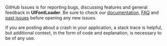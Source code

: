 GitHub Issues is for reporting bugs, discussing features and general feedback in **UIFontLoader**. Be sure to check our [documentation](http://cocoadocs.org/docsets/UIFontLoader), [FAQ](https://github.com/Strobocop/UIFontLoader/wiki/FAQ) and [past issues](https://github.com/Strobocop/UIFontLoader/issues?state=closed) before opening any new issues.

If you are posting about a crash in your application, a stack trace is helpful, but additional context, in the form of code and explanation, is necessary to be of any use.
